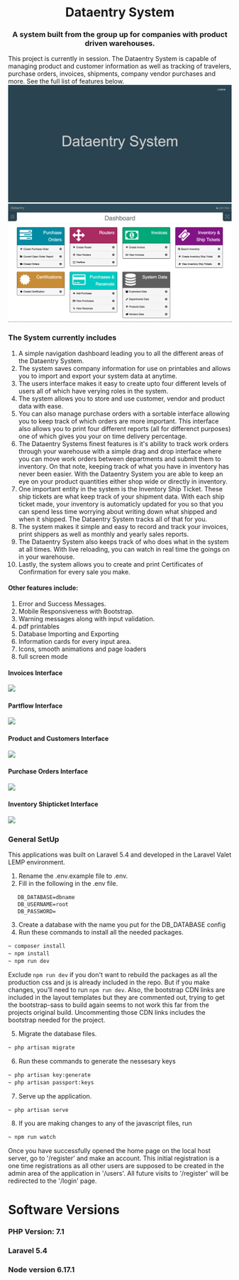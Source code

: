 <h1 align="center">Dataentry System</h1>
<h3 align="center">A system built from the group up for companies with product driven warehouses.</h3>
This project is currently in session. The Dataentry System is capable of managing product and customer information as well as tracking of travelers, purchase orders, 
invoices, shipments, company vendor purchases and more. See the full list of features below.
<img src="/public/img/frontpage.png">
<img src="/public/img/dashboard.png">

### The System currently includes
1. A simple navigation dashboard leading you to all the different areas of the Dataentry System.
2. The system saves company information for use on printables and allows you to import and export your system data at anytime.
3. The users interface makes it easy to create upto four different levels of users all of which have verying roles in the system.
4. The system allows you to store and use customer, vendor and product data with ease.
5. You can also manage purchase orders with a sortable interface allowing you to keep track of which orders are more important. This interface also allows you to print four different reports (all for differenct purposes) one of which gives you your on time delivery percentage.
6. The Dataentry Systems finest features is it's ability to track work orders through your warehouse with a simple drag and drop interface where you can move work orders between departments and submit them to inventory. On that note, keeping track of what you have in inventory has never been easier. With the Dataentry System you are able to keep an eye on your product quantities either shop wide or directly in inventory.
7. One important entity in the system is the Inventory Ship Ticket. These ship tickets are what keep track of your shipment data. With each ship ticket made, your inventory is automaticly updated for you so that you can spend less time worrying about writing down what shipped and when it shipped. The Dataentry System tracks all of that for you.
8. The system makes it simple and easy to record and track your invoices, print shippers as well as monthly and yearly sales reports.
9. The Dataentry System also keeps track of who does what in the system at all times. With live reloading, you can watch in real time the goings on in your warehouse.
10. Lastly, the system allows you to create and print Certificates of Confirmation for every sale you make.

#### Other features include:
1. Error and Success Messages.
2. Mobile Responsiveness with Bootstrap.
3. Warning messages along with input validation.
4. pdf printables
6. Database Importing and Exporting
5. Information cards for every input area.
6. Icons, smooth animations and page loaders
7. full screen mode

#### Invoices Interface
<img src="/public/gifs/invoices.gif">

#### Partflow Interface
<img src="/public/gifs/partflow.gif">

#### Product and Customers Interface
<img src="/public/gifs/product-customer.gif">

#### Purchase Orders Interface
<img src="/public/gifs/purchase-orders.gif">

#### Inventory Shipticket Interface
<img src="/public/gifs/shipticket.gif">

### General SetUp
This applications was built on Laravel 5.4 and developed in the Laravel Valet LEMP environment.
1. Rename the .env.example file to .env.
2. Fill in the following in the .env file.
```
   DB_DATABASE=dbname
   DB_USERNAME=root
   DB_PASSWORD=
```
3. Create a database with the name you put for the DB_DATABASE config
4. Run these commands to install all the needed packages.
```bash
~ composer install
~ npm install
~ npm run dev
```

Exclude `npm run dev` if you don't want to rebuild the packages as all the production css and js is already included in the repo. But if you make changes, you'll need to run `npm run dev`. Also, the bootstrap CDN links are included in the layout
templates but they are commented out, trying to get the bootstrap-sass to build again seems to not work this far from the projects original build. Uncommenting those CDN links includes the bootstrap needed for the project.

5. Migrate the database files.
```bash
~ php artisan migrate
```
6. Run these commands to generate the nessesary keys
```bash
~ php artisan key:generate
~ php artisan passport:keys
```
7. Serve up the application.
```bash
~ php artisan serve
```
8. If you are making changes to any of the javascript files, run
```bash
~ npm run watch
```

Once you have successfully opened the home page on the local host server, go to '/register' and make an account.
This initial registration is a one time registrations as all other users are supposed to be created in the admin area of the 
application in '/users'. All future visits to '/register' will be redirected to the '/login' page.

# Software Versions
### PHP Version: 7.1
### Laravel 5.4
### Node version 6.17.1